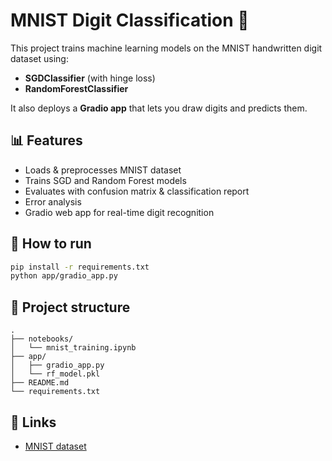 # MNIST Digit Classification 🎯

This project trains machine learning models on the MNIST handwritten digit dataset using:
- **SGDClassifier** (with hinge loss)
- **RandomForestClassifier**

It also deploys a **Gradio app** that lets you draw digits and predicts them.

## 📊 Features
- Loads & preprocesses MNIST dataset
- Trains SGD and Random Forest models
- Evaluates with confusion matrix & classification report
- Error analysis
- Gradio web app for real-time digit recognition

## 🚀 How to run
```bash
pip install -r requirements.txt
python app/gradio_app.py
```

## 📂 Project structure
```
.
├── notebooks/
│   └── mnist_training.ipynb
├── app/
│   ├── gradio_app.py
│   └── rf_model.pkl
├── README.md
└── requirements.txt
```

## 🔗 Links
- [MNIST dataset](http://yann.lecun.com/exdb/mnist/)
